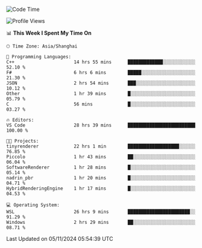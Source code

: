 <!--START_SECTION:waka-->
![Code Time](http://img.shields.io/badge/Code%20Time-2%2C113%20hrs%2013%20mins-blue)

![Profile Views](http://img.shields.io/badge/Profile%20Views-0-blue)

📊 **This Week I Spent My Time On** 

```text
🕑︎ Time Zone: Asia/Shanghai

💬 Programming Languages: 
C++                      14 hrs 55 mins      █████████████░░░░░░░░░░░░   52.10 % 
F#                       6 hrs 6 mins        █████░░░░░░░░░░░░░░░░░░░░   21.30 % 
JSON                     2 hrs 54 mins       ███░░░░░░░░░░░░░░░░░░░░░░   10.12 % 
Other                    1 hr 39 mins        █░░░░░░░░░░░░░░░░░░░░░░░░   05.79 % 
C                        56 mins             █░░░░░░░░░░░░░░░░░░░░░░░░   03.27 % 

🔥 Editors: 
VS Code                  28 hrs 39 mins      █████████████████████████   100.00 % 

🐱‍💻 Projects: 
tinyrenderer             22 hrs 1 min        ███████████████████░░░░░░   76.85 % 
Piccolo                  1 hr 43 mins        ██░░░░░░░░░░░░░░░░░░░░░░░   06.04 % 
SoftwareRenderer         1 hr 28 mins        █░░░░░░░░░░░░░░░░░░░░░░░░   05.14 % 
nadrin_pbr               1 hr 20 mins        █░░░░░░░░░░░░░░░░░░░░░░░░   04.71 % 
HybridRenderingEngine    1 hr 17 mins        █░░░░░░░░░░░░░░░░░░░░░░░░   04.53 % 

💻 Operating System: 
WSL                      26 hrs 9 mins       ███████████████████████░░   91.29 % 
Windows                  2 hrs 29 mins       ██░░░░░░░░░░░░░░░░░░░░░░░   08.71 % 
```


 Last Updated on 05/11/2024 05:54:39 UTC
<!--END_SECTION:waka-->